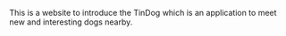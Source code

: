 This is a website to introduce the TinDog which is an application to meet new and interesting dogs nearby.
